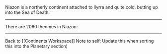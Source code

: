 Niazon is a northerly continent attached to Ilyrra and quite cold, butting up into the Sea of Death.

---
There are 2060 theomes in Niazon:

---
Back to [[Continents Workspace]] Note to self: Update this when sorting this into the Planetary section)